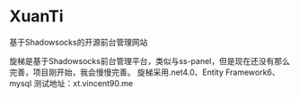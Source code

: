 # XuanTi
基于Shadowsocks的开源前台管理网站

旋梯是基于Shadowsocks前台管理平台，类似与ss-panel，但是现在还没有那么完善，项目刚开始，我会慢慢完善。
旋梯采用.net4.0、Entity Framework6、mysql 
测试地址：xt.vincent90.me
